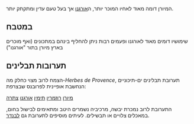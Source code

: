 המיורן דומה מאוד לאחיו המוכר יותר, ה[אורגנו](oregano) אך בעל טעם עדין ומתקתק יותר. 

## במטבח

שימושיו דומים מאוד לאורגנו ופעמים רבות ניתן להחליף בינהם במתכונים (ואף מוכרים בארץ מיורן בתור "אורגנו")

## תערובות תבלינים

הצמח לרוב מצוי כחלק מה-*Herbes de Provence*, תערובת תבלינים ים-תיכוניים הנחשבת אופיינית לפרובנס שבצרפת:

[מיורן](marjoram "HerbIcon") [רוזמרין](rosemary "HerbIcon") [תימין](thyme "HerbIcon") [אורגנו](oregano "HerbIcon") [צתרה](summer-savory "HerbIcon")

התערובת לרוב נמכרת יבשה, מרכיביה נשמרים היטב ומתאימים לבישול בחום, במאכלים צלויים או תבשילים. לעיתים מוסיפים לתערובת גם [לבנדר](lavender).
